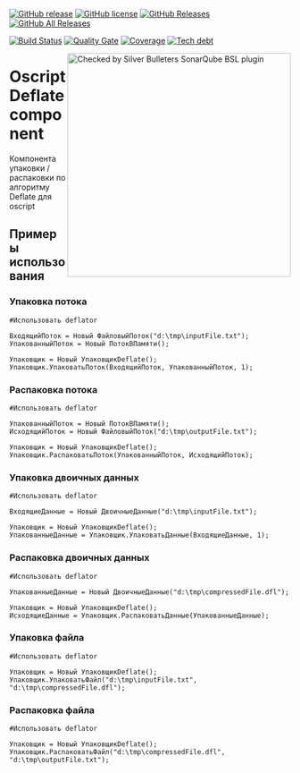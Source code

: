[![GitHub release](https://img.shields.io/github/release/ArKuznetsov/deflator.svg?style=flat-square)](https://github.com/ArKuznetsov/deflator/releases)
[![GitHub license](https://img.shields.io/github/license/ArKuznetsov/deflator.svg?style=flat-square)](https://github.com/ArKuznetsov/deflator/blob/master/LICENSE)
[![GitHub Releases](https://img.shields.io/github/downloads/ArKuznetsov/deflator/latest/total?style=flat-square)](https://github.com/ArKuznetsov/deflator/releases)
[![GitHub All Releases](https://img.shields.io/github/downloads/ArKuznetsov/deflator/total?style=flat-square)](https://github.com/ArKuznetsov/deflator/releases)

[![Build Status](https://img.shields.io/github/workflow/status/ArKuznetsov/deflator/%D0%9A%D0%BE%D0%BD%D1%82%D1%80%D0%BE%D0%BB%D1%8C%20%D0%BA%D0%B0%D1%87%D0%B5%D1%81%D1%82%D0%B2%D0%B0)](https://github.com/arkuznetsov/deflator/actions/)
[![Quality Gate](https://open.checkbsl.org/api/project_badges/measure?project=deflator&metric=alert_status)](https://open.checkbsl.org/dashboard/index/deflator)
[![Coverage](https://open.checkbsl.org/api/project_badges/measure?project=deflator&metric=coverage)](https://open.checkbsl.org/dashboard/index/deflator)
[![Tech debt](https://open.checkbsl.org/api/project_badges/measure?project=deflator&metric=sqale_index)](https://open.checkbsl.org/dashboard/index/deflator)

<a href="https://checkbsl.org"><img alt="Checked by Silver Bulleters SonarQube BSL plugin" src="https://web-files.do.bit-erp.ru/sonar/b_t.png" align="right" style="width:400px"/></a>

# Oscript Deflate component

Компонента упаковки / распаковки по алгоритму Deflate для oscript

## Примеры использования

### Упаковка потока

```bsl
#Использовать deflator

ВходящийПоток = Новый ФайловыйПоток("d:\tmp\inputFile.txt");
УпакованныйПоток = Новый ПотокВПамяти();

Упаковщик = Новый УпаковщикDeflate();
Упаковщик.УпаковатьПоток(ВходящийПоток, УпакованныйПоток, 1);

```

### Распаковка потока

```bsl
#Использовать deflator

УпакованныйПоток = Новый ПотокВПамяти();
ИсходящийПоток = Новый ФайловыйПоток("d:\tmp\outputFile.txt");

Упаковщик = Новый УпаковщикDeflate();
Упаковщик.РаспаковатьПоток(УпакованныйПоток, ИсходящийПоток);

```

### Упаковка двоичных данных

```bsl
#Использовать deflator

ВходящиеДанные = Новый ДвоичныеДанные("d:\tmp\inputFile.txt");

Упаковщик = Новый УпаковщикDeflate();
УпакованныеДанные = Упаковщик.УпаковатьДанные(ВходящиеДанные, 1);

```

### Распаковка двоичных данных

```bsl
#Использовать deflator

УпакованныеДанные = Новый ДвоичныеДанные("d:\tmp\compressedFile.dfl");

Упаковщик = Новый УпаковщикDeflate();
ИсходящиеДанные = Упаковщик.РаспаковатьДанные(УпакованныеДанные);

```

### Упаковка файла

```bsl
#Использовать deflator
 
Упаковщик = Новый УпаковщикDeflate();
Упаковщик.УпаковатьФайл("d:\tmp\inputFile.txt", "d:\tmp\compressedFile.dfl");

```

### Распаковка файла

```bsl
#Использовать deflator

Упаковщик = Новый УпаковщикDeflate();
Упаковщик.РаспаковатьФайл("d:\tmp\compressedFile.dfl", "d:\tmp\outputFile.txt");

```
